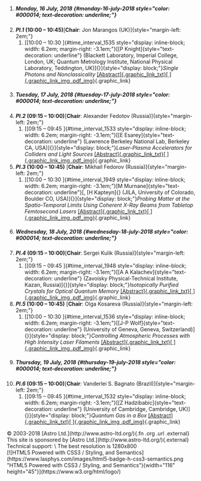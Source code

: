 1.  ##### Monday, 16 July, 2018 {#monday-16-july-2018 style="color: #000014; text-decoration: underline;"}
2.  ***Pl.1* (10:00 – 10:45)**[**Chair**: Jon Marangos (UK)]{style="margin-left: 2em;"}
    1.  [[10:00 – 10:30 ]{#time_interval_1535 style="display: inline-block; width: 6.2em; margin-right: -3.1em;"}[[P Knight]{style="text-decoration: underline"} (Blackett Laboratory, Imperial College, London, UK; Quantum Metrology Institute, National Physical Laboratory, Teddington, UK)]{}]{style="display: block;"}*Single Photons and Nonclassicality* [[Abstract]{.graphic_link_txt}[ ]{.graphic_link_img .pdf_img}](../../workshops/abstracts/./files/2018/db/45/f6/1f170de3492519e9596cdcd0bd/abstract.pdf "View Review Text"){.graphic_link}
3.  ##### Tuesday, 17 July, 2018 {#tuesday-17-july-2018 style="color: #000014; text-decoration: underline;"}
4.  ***Pl.2* (09:15 – 10:00)**[**Chair**: Alexander Fedotov (Russia)]{style="margin-left: 2em;"}
    1.  [[09:15 – 09:45 ]{#time_interval_1533 style="display: inline-block; width: 6.2em; margin-right: -3.1em;"}[[E Esarey]{style="text-decoration: underline"} (Lawrence Berkeley National Lab, Berkeley CA, USA)]{}]{style="display: block;"}*Laser-Plasma Accelerators for Colliders and Light Sources* [[Abstract]{.graphic_link_txt}[ ]{.graphic_link_img .pdf_img}](../../workshops/abstracts/./files/2018/6f/72/b3/4e52097ccd90c88fd66d2b1b1b/abstract.pdf "View Review Text"){.graphic_link}
5.  ***Pl.3* (10:00 – 10:45)** [**Chair**: Mikhail Fedorov (Russia)]{style="margin-left: 2em;"}
    1.  [[10:00 – 10:30 ]{#time_interval_1949 style="display: inline-block; width: 6.2em; margin-right: -3.1em;"}[M Murnane]{style="text-decoration: underline"}[, [H Kapteyn]{} (JILA, University of Colorado, Boulder CO, USA)]{}]{style="display: block;"}*Probing Matter at the Spatio-Temporal Limits Using Coherent X-Ray Beams from Tabletop Femtosecond Lasers* [[Abstract]{.graphic_link_txt}[ ]{.graphic_link_img .pdf_img}](../../workshops/abstracts/./files/2018/ae/39/76/2da69834718efc8bf4eb19c5d7/abstract.pdf "View Review Text"){.graphic_link}
6.  ##### Wednesday, 18 July, 2018 {#wednesday-18-july-2018 style="color: #000014; text-decoration: underline;"}
7.  ***Pl.4* (09:15 – 10:00)**[**Chair**: Sergei Kulik (Russia)]{style="margin-left: 2em;"}
    1.  [[09:15 – 09:45 ]{#time_interval_1948 style="display: inline-block; width: 6.2em; margin-right: -3.1em;"}[[A A Kalachev]{style="text-decoration: underline"} (Zavoisky Physical-Technical Institute, Kazan, Russia)]{}]{style="display: block;"}*Isotopically Purified Crystals for Optical Quantum Memory* [[Abstract]{.graphic_link_txt}[ ]{.graphic_link_img .pdf_img}](../../workshops/abstracts/./files/2018/3b/cc/ac/296273af444ad3284dedfb79ef/abstract.pdf "View Review Text"){.graphic_link}
8.  ***Pl.5* (10:00 – 10:45)** [**Chair**: Olga Kosareva (Russia)]{style="margin-left: 2em;"}
    1.  [[10:00 – 10:30 ]{#time_interval_1536 style="display: inline-block; width: 6.2em; margin-right: -3.1em;"}[[J-P Wolf]{style="text-decoration: underline"} (University of Geneva, Geneva, Switzerland)]{}]{style="display: block;"}*Controlling Atmospheric Processes with High Intensity Laser Filaments* [[Abstract]{.graphic_link_txt}[ ]{.graphic_link_img .pdf_img}](../../workshops/abstracts/./files/2018/1a/6e/3d/c742b459a7d8a59b4d99f8f978/abstract.pdf "View Review Text"){.graphic_link}
9.  ##### Thursday, 19 July, 2018 {#thursday-19-july-2018 style="color: #000014; text-decoration: underline;"}
10. ***Pl.6* (09:15 – 10:00)**[**Chair**: Vanderlei S. Bagnato (Brazil)]{style="margin-left: 2em;"}
    1.  [[09:15 – 09:45 ]{#time_interval_1532 style="display: inline-block; width: 6.2em; margin-right: -3.1em;"}[[Z Hadzibabic]{style="text-decoration: underline"} (University of Cambridge, Cambridge, UK)]{}]{style="display: block;"}*Quantum Gas in a Box* [[Abstract]{.graphic_link_txt}[ ]{.graphic_link_img .pdf_img}](../../workshops/abstracts/./files/2018/c8/dc/ed/a861077f09a0afd94b6b9f6bc3/abstract.pdf "View Review Text"){.graphic_link}
</div>
</div>
<div id="footer">
© 2003-2018 [Astro Ltd.](http://www.astro-ltd.org/){.fn .org .url .external}
This site is sponsored by [Astro Ltd.](http://www.astro-ltd.org/){.external}
Technical support: <webmaster@lasphys.com>\
The best resolution is 1280x800
<div id="pictures">
[![HTML5 Powered with CSS3 / Styling, and Semantics](https://www.lasphys.com/images/html5-badge-h-css3-semantics.png "HTML5 Powered with CSS3 / Styling, and Semantics"){width="116" height="45"}](https://www.w3.org/html/logo/)
</div>
</div>
